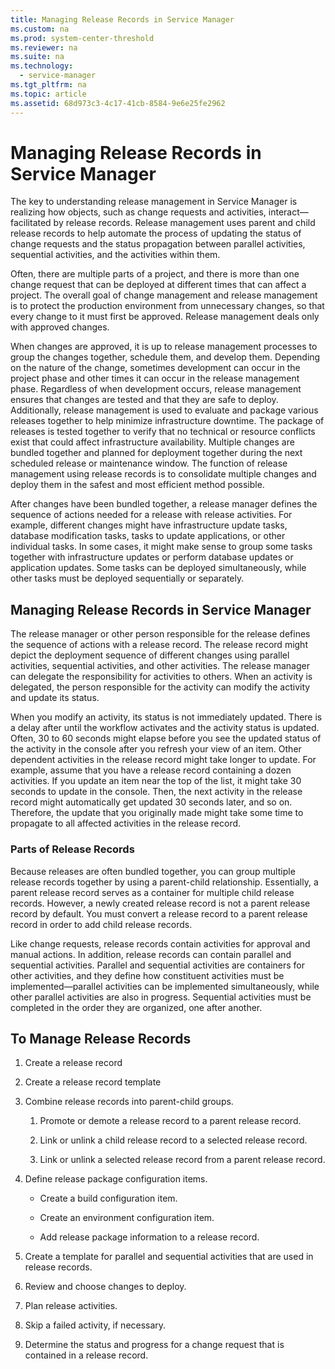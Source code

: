 ```yaml
---
title: Managing Release Records in Service Manager
ms.custom: na
ms.prod: system-center-threshold
ms.reviewer: na
ms.suite: na
ms.technology: 
  - service-manager
ms.tgt_pltfrm: na
ms.topic: article
ms.assetid: 68d973c3-4c17-41cb-8584-9e6e25fe2962
---
```

# Managing Release Records in Service Manager
The key to understanding release management in Service Manager is realizing how objects, such as change requests and activities, interact—facilitated by release records. Release management uses parent and child release records to help automate the process of updating the status of change requests and the status propagation between parallel activities, sequential activities, and the activities within them.

Often, there are multiple parts of a project, and there is more than one change request that can be deployed at different times that can affect a project. The overall goal of change management and release management is to protect the production environment from unnecessary changes, so that every change to it must first be approved. Release management deals only with approved changes.

When changes are approved, it is up to release management processes to group the changes together, schedule them, and develop them. Depending on the nature of the change, sometimes development can occur in the project phase and other times it can occur in the release management phase. Regardless of when development occurs, release management ensures that changes are tested and that they are safe to deploy. Additionally, release management is used to evaluate and package various releases together to help minimize infrastructure downtime. The package of releases is tested together to verify that no technical or resource conflicts exist that could affect infrastructure availability. Multiple changes are bundled together and planned for deployment together during the next scheduled release or maintenance window. The function of release management using release records is to consolidate multiple changes and deploy them in the safest and most efficient method possible.

After changes have been bundled together, a release manager defines the sequence of actions needed for a release with release activities. For example, different changes might have infrastructure update tasks, database modification tasks, tasks to update applications, or other individual tasks. In some cases, it might make sense to group some tasks together with infrastructure updates or perform database updates or application updates. Some tasks can be deployed simultaneously, while other tasks must be deployed sequentially or separately.

## Managing Release Records in Service Manager
The release manager or other person responsible for the release defines the sequence of actions with a release record. The release record might depict the deployment sequence of different changes using parallel activities, sequential activities, and other activities. The release manager can delegate the responsibility for activities to others. When an activity is delegated, the person responsible for the activity can modify the activity and update its status.

When you modify an activity, its status is not immediately updated. There is a delay after until the workflow activates and the activity status is updated. Often, 30  to 60 seconds might elapse before you see the updated status of the activity in the console after you refresh your view of an item. Other dependent activities in the release record might take longer to update. For example, assume that you have a release record containing a dozen activities. If you update an item near the top of the list, it might take 30 seconds to update in the console. Then, the next activity in the release record might automatically get updated 30 seconds later, and so on. Therefore, the update that you originally made might take some time to propagate to all affected activities in the release record.

### Parts of Release Records
Because releases are often bundled together, you can group multiple release records together by using a parent-child relationship. Essentially, a parent release record serves as a container for multiple child release records. However, a newly created release record is not a parent release record by default. You must convert a release record to a parent release record in order to add child release records.

Like change requests, release records contain activities for approval and manual actions. In addition, release records can contain parallel and sequential activities. Parallel and sequential activities are containers for other activities, and they define how constituent activities must be implemented—parallel activities can be implemented simultaneously, while other parallel activities are also in progress. Sequential activities must be completed in the order they are organized, one after another.

## To Manage Release Records

1.  Create a release record

2.  Create a release record template

3.  Combine release records into parent-child groups.

    1.  Promote or demote a release record to a parent release record.

    2.  Link or unlink a child release record to a selected release record.

    3.  Link or unlink a selected release record from a parent release record.

4.  Define release package configuration items.

    -   Create a build configuration item.

    -   Create an environment configuration item.

    -   Add release package information to a release record.

5.  Create a template for parallel and sequential activities that are used in release records.

6.  Review and choose changes to deploy.

7.  Plan release activities.

8.  Skip a failed activity, if necessary.

9. Determine the status and progress for a change request that is contained in a release record.


